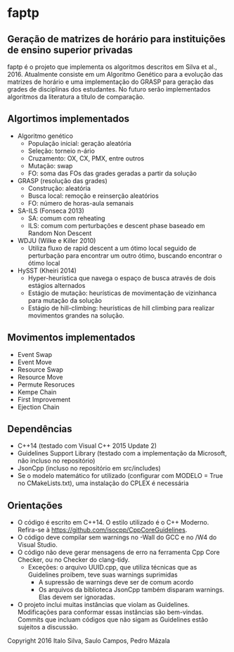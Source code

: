# faptp

## Geração de matrizes de horário para instituições de ensino superior privadas
faptp é o projeto que implementa os algoritmos descritos em Silva et al., 2016.
Atualmente consiste em um Algoritmo Genético para a evolução das matrizes de horário
e uma implementação do GRASP para geração das grades de disciplinas dos estudantes.
No futuro serão implementados algoritmos da literatura a título de comparação.

## Algortimos implementados
- Algoritmo genético
  - População inicial: geração aleatória
  - Seleção: torneio n-ário
  - Cruzamento: OX, CX, PMX, entre outros
  - Mutação: swap
  - FO: soma das FOs das grades geradas a partir da solução
- GRASP (resolução das grades)
  - Construção: aleatória
  - Busca local: remoção e reinserção aleatórios
  - FO: número de horas-aula semanais
- SA-ILS (Fonseca 2013)
  - SA: comum com reheating
  - ILS: comum com perturbações e descent phase baseado em Random Non Descent
- WDJU (Wilke e Killer 2010)
  - Utiliza fluxo de rapid descent a um ótimo local seguido de perturbação
    para encontrar um outro ótimo, buscando encontrar o ótimo local
- HySST (Kheiri 2014)
  - Hyper-heurística que navega o espaço de busca através de dois estágios alternados
  - Estágio de mutação: heurísticas de movimentação de vizinhanca para mutação da solução
  - Estágio de hill-climbing: heurísticas de hill climbing para realizar movimentos
    grandes na solução.

## Movimentos implementados
- Event Swap
- Event Move
- Resource Swap
- Resource Move
- Permute Resoruces
- Kempe Chain
- First Improvement
- Ejection Chain
  
## Dependências
- C++14 (testado com Visual C++ 2015 Update 2)
- Guidelines Support Library (testado com a implementação da Microsoft, não incluso no repositório)
- JsonCpp (incluso no repositório em src/includes)
- Se o modelo matemático for utilizado (configurar com MODELO = True no CMakeLists.txt), uma instalação
  do CPLEX é necessária

## Orientações
- O código é escrito em C++14. O estilo utilizado é o C++ Moderno. Refira-se à https://github.com/isocpp/CppCoreGuidelines.
- O código deve compilar sem warnings no -Wall do GCC e no /W4 do Visual Studio.
- O código não deve gerar mensagens de erro na ferramenta Cpp Core Checker, ou no Checker do clang-tidy.
  - Exceções: o arquivo UUID.cpp, que utiliza técnicas que as Guidelines proibem, teve suas warnings suprimidas
    - A supressão de warnings deve ser de comum acordo
    - Os arquivos da biblioteca JsonCpp também disparam warnings. Elas devem ser ignoradas.
- O projeto inclui muitas instâncias que violam as Guidelines. Modificações para conformar essas
  instâncias são bem-vindas. Commits que incluam códigos que não sigam as Guidelines estão sujeitos a discussão.

Copyright 2016 Italo Silva, Saulo Campos, Pedro Mázala  
